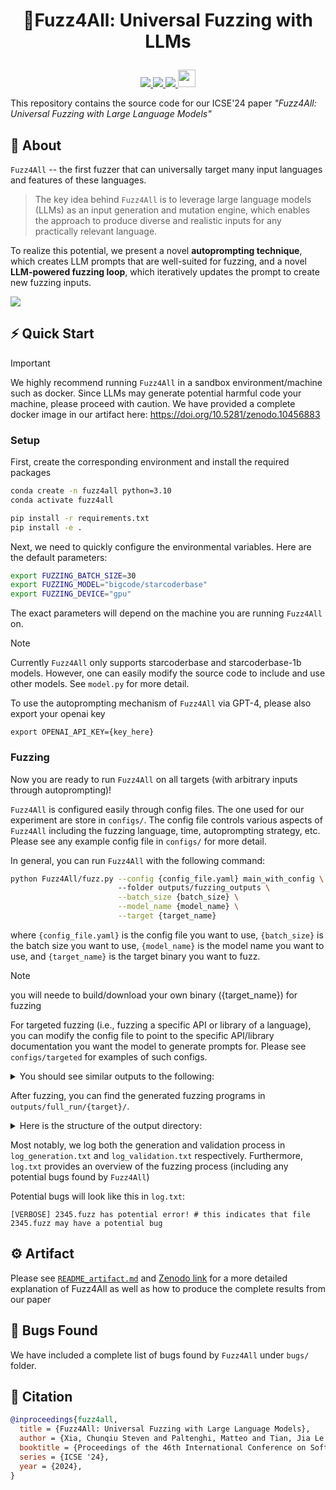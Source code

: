 # <p style="text-align: center;">  🌌️Fuzz4All: Universal Fuzzing with LLMs </p>

<p align="center">
    <a href="https://arxiv.org/abs/2308.04748"><img src="https://img.shields.io/badge/arXiv-2308.04748-b31b1b.svg?style=for-the-badge">
    <a href="https://doi.org/10.5281/zenodo.10456883"><img src="https://img.shields.io/badge/DOI-10456883-blue?style=for-the-badge">
    <a href="https://hub.docker.com/r/stevenxia/fuzz4all/tags"><img src="https://img.shields.io/badge/docker-fuzz4all-%230db7ed.svg?style=for-the-badge&logo=docker&logoColor=blue">
    <a href="https://github.com/fuzz4all/fuzz4all/blob/master/LICENSE"><img src="https://forthebadge.com/images/badges/cc-by.svg" style="height: 28px"></a>
</p>

This repository contains the source code for our ICSE'24 paper <i> "Fuzz4All: Universal Fuzzing with Large Language Models" </i>

## 🌌️ About

`Fuzz4All` -- the first fuzzer that can universally target many input languages and features of these languages.
> The key idea behind `Fuzz4All` is to leverage large language models (LLMs) as an input generation and mutation engine, which enables the 
> approach to produce diverse and realistic inputs for any practically relevant language. 

To realize this potential, we present a novel **autoprompting technique**, which creates LLM prompts 
that are well-suited for fuzzing, and a novel **LLM-powered fuzzing loop**, which iteratively updates 
the prompt to create new fuzzing inputs.

![](./resources/overview.gif)

## ⚡ Quick Start

> [!Important]
> We highly recommend running `Fuzz4All` in a sandbox environment/machine such as docker. 
> Since LLMs may generate potential harmful code your machine, please proceed with caution.
> We have provided a complete docker image in our artifact here: https://doi.org/10.5281/zenodo.10456883

### Setup

First, create the corresponding environment and install the required packages

```bash
conda create -n fuzz4all python=3.10
conda activate fuzz4all

pip install -r requirements.txt
pip install -e .
```

Next, we need to quickly configure the environmental variables. Here are the default parameters:

```bash
export FUZZING_BATCH_SIZE=30
export FUZZING_MODEL="bigcode/starcoderbase"
export FUZZING_DEVICE="gpu"
```

The exact parameters will depend on the machine you are running `Fuzz4All` on.

> [!Note]
> Currently `Fuzz4All` only supports starcoderbase and starcoderbase-1b models. However, one can easily modify 
> the source code to include and use other models. See `model.py` for more detail.

To use the autoprompting mechanism of `Fuzz4All` via GPT-4, please also export your openai key

```
export OPENAI_API_KEY={key_here}
```

### Fuzzing

Now you are ready to run `Fuzz4All` on all targets (with arbitrary inputs through autoprompting)! 

`Fuzz4All` is configured easily through config files. The one used for our experiment are store in `configs/`. 
The config file controls various aspects of `Fuzz4All` including the fuzzing language, time, autoprompting strategy, etc.
Please see any example config file in `configs/` for more detail. 

In general, you can run `Fuzz4All` with the following command:

```bash
python Fuzz4All/fuzz.py --config {config_file.yaml} main_with_config \ 
                        --folder outputs/fuzzing_outputs \
                        --batch_size {batch_size} \
                        --model_name {model_name} \
                        --target {target_name}
```

where `{config_file.yaml}` is the config file you want to use, `{batch_size}` is the batch size you want to use, 
`{model_name}` is the model name you want to use, and `{target_name}` is the target binary you want to fuzz.

> [!Note]
> you will neede to build/download your own binary ({target_name}) for fuzzing

For targeted fuzzing (i.e., fuzzing a specific API or library of a language), you can modify the config file to point to the 
specific API/library documentation you want the model to generate prompts for. Please see `configs/targeted` for examples of such configs.

<details><summary>You should see similar outputs to the following: </summary> 

```
BATCH_SIZE: 30
MODEL_NAME: bigcode/starcoderbase
DEVICE: gpu
...
=== Target Config ===
language: smt2
folder: outputs/full_run/cvc5/
...
====================
[INFO] Initializing ... this may take a while ...
[INFO] Loading model ...
=== Model Config ===
model_name: bigcode/starcoderbase
...
====================
[INFO] Model Loaded
[INFO] Use auto-prompting prompt ...
Generating prompts... ━━━━━━━━━━━━━━━━━━━━━━━━━━━━━━━━━━━━━━━━ 100% 0:07:30
[INFO] Done
 (resuming from 0)
[VERBOSE] ; SMT2 is an input language commonly used by SMT solvers, with its syntax based on S-expressions. The multi-sorted logic accommodates a simple type system to confirm that terms from contrasting sorts
aren't the equal. Uninterpreted functions can be declared, with the function symbol being an uninterpreted one. SMT2 supports various theories, including integer and real arithmetic, with basic logical
connectives, quantifiers, and attribute annotations. An SMT2 theory includes sort and function symbol declarations and assertions of facts about them. Terms can be checked against these theories to determine their
validity, with successful queries returning "unsat".
; Please create a short program which uses complex SMT2 logic for an SMT solver
(set-logic ALL)
...
(set-logic ALL)
(assert (forall ((n Int)) (=> (> n 0) (= n (* 2 n)))))
(check-sat)
(exit)
; Please create a short program which uses complex SMT2 logic for an SMT solver
(set-logic ALL)

Fuzzing •   0% ━━━━━━━━━━━━━━━━━━━━━━━━━━━━━━━━━━━━━━━━     30/100000 • 0:02:26
```
</details>

After fuzzing, you can find the generated fuzzing programs in `outputs/full_run/{target}/`. 

<details>
<summary>Here is the structure of the output directory: </summary>

```
- outputs/full_run/{target}/
    - prompts 
        - best_prompt.txt: the best prompt found by `Fuzz4All` for the target.
        - greedy_prompt.txt
        - prompt_0.txt
        - prompt_1.txt
        - prompt_2.txt
        - scores.txt: keep track of the scores of each prompt (used to select the best prompt).
    - 0.fuzz
    - 1.fuzz
    ... # 
    - log.txt
    - log_generation.txt
    - log_validation.txt
```
</details>

Most notably, we log both the generation and validation process in `log_generation.txt` and `log_validation.txt` respectively. Furthermore, `log.txt` provides an overview of the fuzzing process (including any potential bugs found by `Fuzz4All`) 

Potential bugs will look like this in `log.txt`:

```
[VERBOSE] 2345.fuzz has potential error! # this indicates that file 2345.fuzz may have a potential bug
```

## ⚙️ Artifact

Please see [`README_artifact.md`](https://github.com/fuzz4all/fuzz4all/blob/master/README_artifact.md) and [Zenodo link](https://zenodo.org/records/10456883) for a more detailed explanation of Fuzz4All 
as well as how to produce the complete results from our paper 

## 🐛 Bugs Found

We have included a complete list of bugs found by `Fuzz4All` under `bugs/` folder.

## 📝 Citation

```bibtex
@inproceedings{fuzz4all,
  title = {Fuzz4All: Universal Fuzzing with Large Language Models},
  author = {Xia, Chunqiu Steven and Paltenghi, Matteo and Tian, Jia Le and Pradel, Michael and Zhang, Lingming},
  booktitle = {Proceedings of the 46th International Conference on Software Engineering},
  series = {ICSE '24},
  year = {2024},
}
```

